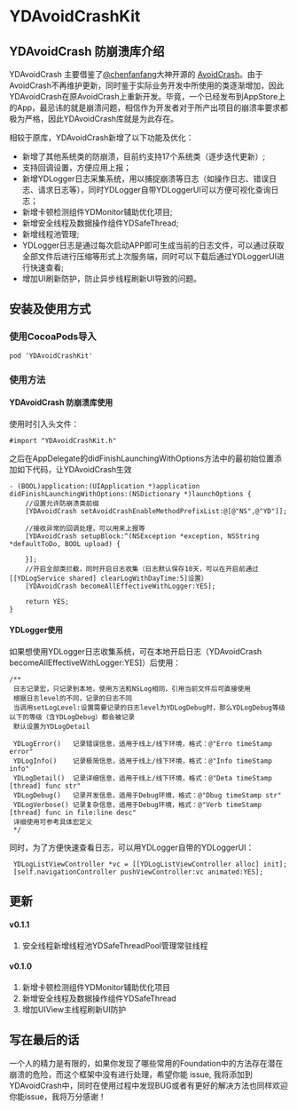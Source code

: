 # YDAvoidCrashKit
## YDAvoidCrash 防崩溃库介绍
YDAvoidCrash 主要借鉴了[@chenfanfang](https://github.com/chenfanfang)大神开源的 [AvoidCrash](https://github.com/chenfanfang/AvoidCrash)。由于AvoidCrash不再维护更新，同时鉴于实际业务开发中所使用的类逐渐增加，因此YDAvoidCrash在原AvoidCrash上重新开发。毕竟，一个已经发布到AppStore上的App，最忌讳的就是崩溃问题，相信作为开发者对于所产出项目的崩溃率要求都极为严格，因此YDAvoidCrash库就是为此存在。

相较于原库，YDAvoidCrash新增了以下功能及优化：

- 新增了其他系统类的防崩溃，目前约支持17个系统类（逐步迭代更新）;
- 支持回调设置，方便应用上报；
- 新增YDLogger日志采集系统，用以捕捉崩溃等日志（如操作日志、错误日志、请求日志等），同时YDLogger自带YDLoggerUI可以方便可视化查询日志；
- 新增卡顿检测组件YDMonitor辅助优化项目;
- 新增安全线程及数据操作组件YDSafeThread;
- 新增线程池管理;
- YDLogger日志是通过每次启动APP即可生成当前的日志文件，可以通过获取全部文件后进行压缩等形式上次服务端，同时可以下载后通过YDLoggerUI进行快速查看;
- 增加UI刷新防护，防止异步线程刷新UI导致的问题。


## 安装及使用方式
### 使用CocoaPods导入

```
pod 'YDAvoidCrashKit'
```
### 使用方法

#### YDAvoidCrash 防崩溃库使用

使用时引入头文件：

```
#import "YDAvoidCrashKit.h"
```

之后在AppDelegate的didFinishLaunchingWithOptions方法中的最初始位置添加如下代码，让YDAvoidCrash生效

```
- (BOOL)application:(UIApplication *)application didFinishLaunchingWithOptions:(NSDictionary *)launchOptions {
    //设置允许防崩溃类前缀
    [YDAvoidCrash setAvoidCrashEnableMethodPrefixList:@[@"NS",@"YD"]];
    
    //接收异常的回调处理，可以用来上报等
    [YDAvoidCrash setupBlock:^(NSException *exception, NSString *defaultToDo, BOOL upload) {
            
    }];
    //开启全部类拦截，同时开启日志收集（日志默认保存10天，可以在开启前通过[[YDLogService shared] clearLogWithDayTime:5]设置）
    [YDAvoidCrash becomeAllEffectiveWithLogger:YES];
    
    return YES;
}
```

#### YDLogger使用
如果想使用YDLogger日志收集系统，可在本地开启日志（YDAvoidCrash becomeAllEffectiveWithLogger:YES]）后使用：

```
/**
 日志记录宏，只记录到本地，使用方法和NSLog相同，引用当前文件后可直接使用
 根据日志level的不同，记录的日志不同
 当调用setLogLevel:设置需要记录的日志level为YDLogDebug时，那么YDLogDebug等级以下的等级（含YDLogDebug）都会被记录
 默认设置为YDLogDetail
 
 YDLogError()   记录错误信息，适用于线上/线下环境，格式：@"Erro timeStamp error"
 YDLogInfo()    记录极简信息，适用于线上/线下环境，格式：@"Info timeStamp info"
 YDLogDetail()  记录详细信息，适用于线上/线下环境，格式：@"Deta timeStamp [thread] func str"
 YDLogDebug()   记录开发信息，适用于Debug环境，格式：@"Dbug timeStamp str"
 YDLogVerbose() 记录复杂信息，适用于Debug环境，格式：@"Verb timeStamp [thread] func in file:line desc"
 详细使用可参考具体宏定义
 */
```
同时，为了方便快速查看日志，可以用YDLogger自带的YDLoggerUI：

```
 YDLogListViewController *vc = [[YDLogListViewController alloc] init];
 [self.navigationController pushViewController:vc animated:YES];
```

## 更新

#### v0.1.1

1. 安全线程新增线程池YDSafeThreadPool管理常驻线程

#### v0.1.0

1. 新增卡顿检测组件YDMonitor辅助优化项目
2. 新增安全线程及数据操作组件YDSafeThread
3. 增加UIView主线程刷新UI防护

## 写在最后的话
一个人的精力是有限的，如果你发现了哪些常用的Foundation中的方法存在潜在崩溃的危险，而这个框架中没有进行处理，希望你能 issue, 我将添加到YDAvoidCrash中，同时在使用过程中发现BUG或者有更好的解决方法也同样欢迎你能issue，我将万分感谢！
